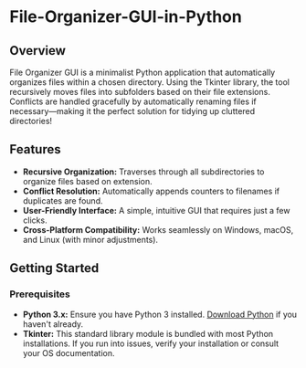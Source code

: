 # File-Organizer-GUI-in-Python

## Overview
File Organizer GUI is a minimalist Python application that automatically organizes files within a chosen directory. Using the Tkinter library, the tool recursively moves files into subfolders based on their file extensions. Conflicts are handled gracefully by automatically renaming files if necessary—making it the perfect solution for tidying up cluttered directories!

## Features
- **Recursive Organization:** Traverses through all subdirectories to organize files based on extension.
- **Conflict Resolution:** Automatically appends counters to filenames if duplicates are found.
- **User-Friendly Interface:** A simple, intuitive GUI that requires just a few clicks.
- **Cross-Platform Compatibility:** Works seamlessly on Windows, macOS, and Linux (with minor adjustments).

## Getting Started

### Prerequisites
- **Python 3.x:** Ensure you have Python 3 installed. [Download Python](https://www.python.org/downloads/) if you haven't already.
- **Tkinter:** This standard library module is bundled with most Python installations. If you run into issues, verify your installation or consult your OS documentation.
